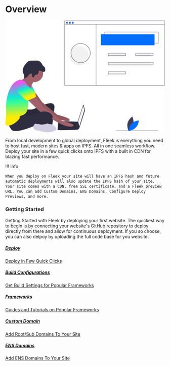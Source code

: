 # Overview

![](imgs/hero.png)

From local development to global deployment, Fleek is everything you need to host fast, modern sites & apps on IPFS. All in one seamless workflow. Deploy your site in a few quick clicks onto IPFS with a built in CDN for blazing fast performance. 

!!! info

    When you deploy on Fleek your site will have an IPFS hash and future automatic deployments will also update the IPFS hash of your site. Your site comes with a CDN, free SSL certificate, and a Fleek preview URL. You can add Custom Domains, ENS Domains, Configure Deploy Previews, and more.

### Getting Started

Getting Started with Fleek by deploying your first website. The quickest way to begin is by connecting your website's GitHub repository to deploy directly from there and allow for continuous deployment.
If you so choose, you can also delpoy by uploading the full code base for you website.

<div class="prev-boxes-list">
  <a href="../site-deployment/" class="prev-box">
    <h5>Deploy</h5>
    <p>Deploy in Few Quick Clicks</p>
  </a>
  <a href="../build-configurations/" class="prev-box">
    <h5>Build Configurations</h5>
    <p>Get Build Settings for Popular Frameworks</p>
  </a>
  <a href="../frameworks/" class="prev-box">
    <h5>Frameworks</h5>
    <p>Guides and Tutorials on Popular Frameworks</p>
  </a>
  <a href="../custom-domain/" class="prev-box">
    <h5>Custom Domain</h5>
    <p>Add Root/Sub Domains To Your Site</p>
  </a>
  <a href="../ens-domain/" class="prev-box">
    <h5>ENS Domains</h5>
    <p>Add ENS Domains To Your Site</p>
  </a>
</div>

